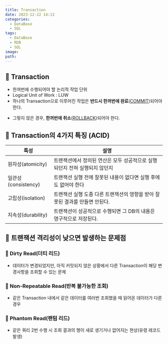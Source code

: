 ```yaml
---
title: Transaction
date: 2023-12-22 14:13
categories:
  - DataBase
  - SQL
tags:
  - DataBase
  - RDB
  - SQL
image: 
path:
---
```


## 🌈 Transaction

- 한꺼번에 수행되어야 할 논리적 작업 단위
- Logical Unit of Work : LUW
- 하나의 Transaction으로 이루어진 작업은 **반드시 한꺼번에 완료**([COMMIT](https://sonjh919.github.io/posts/COMMIT))되어야 한다.
+ 그렇지 않은 경우, **한꺼번에 취소**([ROLLBACK](https://sonjh919.github.io/posts/ROLLBACK))되어야 한다.

## 🌈 Transaction의 4가지 특징 (ACID)

| 특성                | 설명                                                                        |
| ------------------- | --------------------------------------------------------------------------- |
| 원자성(atomicity)   | 트랜잭션에서 정의된 연산은 모두 성공적으로 실행되던지 전혀 실행되지 않던지  |
| 일관성(consistency) | 트랜잭션 실행 전에 잘못된 내용이 없다면 실행 후에도 없어야 한다             |
| 고립성(isolation)   | 트랜잭션 실행 도중 다른 트랜잭션의 영향을 받아 잘못된 결과를 만들면 안된다. |
| 지속성(durability)  | 트랜잭션이 성공적으로 수행되면 그 DB의 내용은 영구적으로 저장된다.          |

## 🌈 트랜잭션 격리성이 낮으면 발생하는 문제점
### 📌 Dirty Read(더티 리드)
+ 데이터가 변경되었지만, 아직 커밋되지 않은 상황에서 다른 Transaction이 해당 변경사항을 조회할 수 있는 문제

### 📌 Non-Repeatable Read(반복 불가능한 조회)
+ 같은 Transaction 내에서 같은 데이터를 여러번 조회했을 때 읽어온 데이터가 다른 경우

### 📌 Phantom Read(팬텀 리드)
+ 같은 쿼리 2번 수행 시 조회 결과의 행이 새로 생기거나 없어지는 현상(유령 레코드 발생)